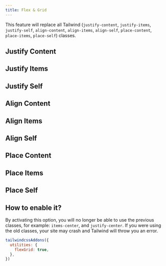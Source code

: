 ```yaml
---
title: Flex & Grid
---
```


<script>
	import UtilsTable from '$lib/UtilsTable.svelte'
	const justifyContent = {
		'.jc-start':		{ 'justify-content': 'flex-start' },
		'.jc-end':			{ 'justify-content': 'flex-end' },
		'.jc-center':		{ 'justify-content': 'center' },
		'.jc-between':	{ 'justify-content': 'space-between' },
		'.jc-around':		{ 'justify-content': 'space-around' },
		'.jc-evenly':		{ 'justify-content': 'space-evenly' },
	}
	const justifyItems = {
		'.ji-start':		{ 'justify-items': 'start' },
		'.ji-end':			{ 'justify-items': 'end' },
		'.ji-center':		{ 'justify-items': 'center' },
		'.ji-stretch':	{ 'justify-items': 'stretch' },
	}
	const justifySelf = {
		'.js-auto':			{ 'justify-self': 'auto' },
		'.js-start':		{ 'justify-self': 'start' },
		'.js-end':			{ 'justify-self': 'end' },
		'.js-center':		{ 'justify-self': 'center' },
		'.js-stretch':	{ 'justify-self': 'stretch' },
	}
	const alignContent = {
		'.ac-center':		{ 'align-content': 'center' },
		'.ac-start':		{ 'align-content': 'flex-start' },
		'.ac-end':			{ 'align-content': 'flex-end' },
		'.ac-between':	{ 'align-content': 'space-between' },
		'.ac-around':		{ 'align-content': 'space-around' },
		'.ac-evenly':		{ 'align-content': 'space-evenly' },
	}
	const alignItems = {
		'.ai-start':		{ 'align-items': 'flex-start' },
		'.ai-end':			{ 'align-items': 'flex-end' },
		'.ai-center':		{ 'align-items': 'center' },
		'.ai-baseline':	{ 'align-items': 'baseline' },
		'.ai-stretch':	{ 'align-items': 'stretch' },
	}
	const alignSelf = {
		'.as-auto':			{ 'align-self': 'auto' },
		'.as-start':		{ 'align-self': 'flex-start' },
		'.as-end':			{ 'align-self': 'flex-end' },
		'.as-center':		{ 'align-self': 'center' },
		'.as-stretch':	{ 'align-self': 'stretch' },
		'.as-baseline':	{ 'align-self': 'baseline' },
	}
	const placeContent = {
		'.pc-center':		{ 'place-content': 'center' },
		'.pc-start':		{ 'place-content': 'start' },
		'.pc-end':			{ 'place-content': 'end' },
		'.pc-between':	{ 'place-content': 'space-between' },
		'.pc-around':		{ 'place-content': 'space-around' },
		'.pc-evenly':		{ 'place-content': 'space-evenly' },
		'.pc-stretch':	{ 'place-content': 'stretch' },
	}
	const placeItems = {
		'.pi-start':		{ 'place-items': 'start' },
		'.pi-end':			{ 'place-items': 'end' },
		'.pi-center':		{ 'place-items': 'center' },
		'.pi-stretch':	{ 'place-items': 'stretch' },
	}
	const placeSelf = {
		'.ps-auto':			{ 'place-self': 'auto' },
		'.ps-start':		{ 'place-self': 'start' },
		'.ps-end':			{ 'place-self': 'end' },
		'.ps-center':		{ 'place-self': 'center' },
		'.ps-stretch':	{ 'place-self': 'stretch' },
	}
</script>

This feature will replace all Tailwind (`justify-content`, `justify-items`, `justify-self`, `align-content`, `align-items`, `align-self`, `place-content`, `place-items`, `place-self`) classes.

## Justify Content

<UtilsTable class="mt-4" utilities={justifyContent} />

## Justify Items

<UtilsTable class="mt-4" utilities={justifyItems} />

## Justify Self

<UtilsTable class="mt-4" utilities={justifySelf} />

## Align Content

<UtilsTable class="mt-4" utilities={alignContent} />

## Align Items

<UtilsTable class="mt-4" utilities={alignItems} />

## Align Self

<UtilsTable class="mt-4" utilities={alignSelf} />

## Place Content

<UtilsTable class="mt-4" utilities={placeContent} />

## Place Items

<UtilsTable class="mt-4" utilities={placeItems} />

## Place Self

<UtilsTable class="mt-4" utilities={placeSelf} />

## How to enable it?

By activating this option, you will no longer be able to use the previous classes, for example: `items-center`, and `justify-center`. If you were using the old classes, your site may crash and Tailwind will throw you an error.

```js
tailwindcssAddons({
  utilities: {
    flexGrid: true,
  },
})
```
